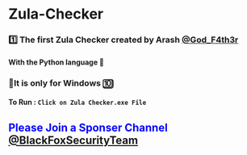 # Zula-Checker

<h3>1️⃣ The first Zula Checker created by Arash <a href="https://t.me/God_F4th3r">@God_F4th3r</a></h3>
<h4><b>With the Python language 🐍</b></h4>

<h3>🚫It is only for Windows 🔟</h3>

<h4>To Run : <code>Click on Zula Checker.exe File</code></h4>

<h2 style="color: Blue;">Please Join a Sponser Channel <a href="https://t.me/BlackFoxSecurityTeam">@BlackFoxSecurityTeam</a></h2>
